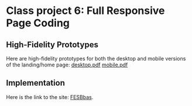 # Class project 6: Full Responsive Page Coding

## High-Fidelity Prototypes

Here are high-fidelity prototypes for both the desktop and mobile versions of the landing/home page:
[desktop.pdf](https://github.com/imlina00/HCI-2023-24/files/13603558/desktop.pdf)
[mobile.pdf](https://github.com/imlina00/HCI-2023-24/files/13603560/mobile.pdf)

## Implementation

Here is the link to the site: [FESBbas](https://fesbbas.hr/).
